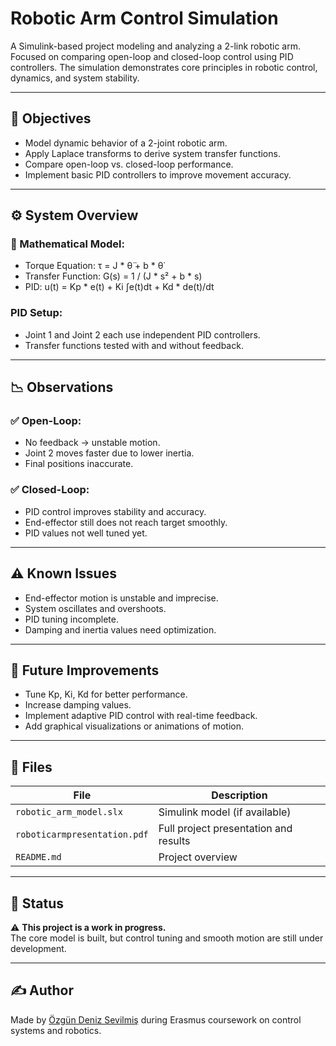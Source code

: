 # Robotic Arm Control Simulation

A Simulink-based project modeling and analyzing a 2-link robotic arm. Focused on comparing open-loop and closed-loop control using PID controllers. The simulation demonstrates core principles in robotic control, dynamics, and system stability.

---

## 🎯 Objectives

- Model dynamic behavior of a 2-joint robotic arm.
- Apply Laplace transforms to derive system transfer functions.
- Compare open-loop vs. closed-loop performance.
- Implement basic PID controllers to improve movement accuracy.

---

## ⚙️ System Overview

### 🧮 Mathematical Model:
- Torque Equation: τ = J * θ̈ + b * θ̇
- Transfer Function: G(s) = 1 / (J * s² + b * s)
- PID: u(t) = Kp * e(t) + Ki ∫e(t)dt + Kd * de(t)/dt

### PID Setup:
- Joint 1 and Joint 2 each use independent PID controllers.
- Transfer functions tested with and without feedback.

---

## 📉 Observations

### ✅ Open-Loop:
- No feedback → unstable motion.
- Joint 2 moves faster due to lower inertia.
- Final positions inaccurate.

### ✅ Closed-Loop:
- PID control improves stability and accuracy.
- End-effector still does not reach target smoothly.
- PID values not well tuned yet.

---

## ⚠️ Known Issues

- End-effector motion is unstable and imprecise.
- System oscillates and overshoots.
- PID tuning incomplete.
- Damping and inertia values need optimization.

---

## 🔧 Future Improvements

- Tune Kp, Ki, Kd for better performance.
- Increase damping values.
- Implement adaptive PID control with real-time feedback.
- Add graphical visualizations or animations of motion.

---

## 📁 Files

| File | Description |
|------|-------------|
| `robotic_arm_model.slx` | Simulink model (if available) |
| `roboticarmpresentation.pdf` | Full project presentation and results |
| `README.md` | Project overview |

---

## 🧪 Status

⚠️ **This project is a work in progress.**  
The core model is built, but control tuning and smooth motion are still under development.

---

## ✍️ Author

Made by [Özgün Deniz Sevilmiş](mailto:ozgundenizsevilmis@gmail.com) during Erasmus coursework on control systems and robotics.
